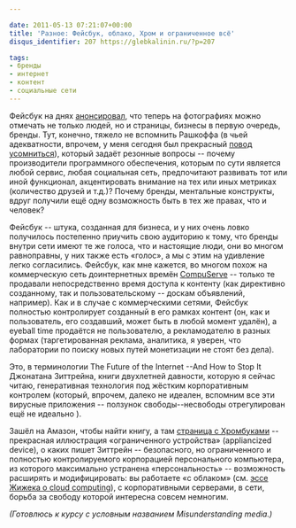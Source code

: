```yaml
---

date: 2011-05-13 07:21:07+00:00
title: 'Разное: Фейсбук, облако, Хром и ограниченное всё'
disqus_identifier: 207 https://glebkalinin.ru/?p=207

tags:
- бренды
- интернет
- контент
- социальные сети
---
```


Фейсбук на днях [анонсировал](https://www.facebook.com/notes/facebook-pages/feature-launch-photo-tagging-for-pages/10150168953654822), что теперь на фотографиях можно отмечать не только людей, но и страницы, бизнесы в первую очередь, бренды. Тут, конечно, тяжело не вспомнить Рашкоффа (в чьей адекватности, впрочем, у меня сегодня был прекрасный [повод усомниться](http://www.youtube.com/watch?v=JFVz6TXSN0U)), который задаёт резонные вопросы -- почему производители программного обеспечения, которым по сути является любой сервис, любая социальная сеть, предпочитают развивать тот или иной функционал, акцентировать внимание на тех или иных метриках (количество друзей и т.д.)? Почему бренды, ментальные конструкты, вдруг получили ещё одну возможность быть в тех же правах, что и человек? 

<!-- more -->



Фейсбук -- штука, созданная для бизнеса, и у них очень ловко получилось постепенно приучить свою аудиторию к тому, что бренды внутри сети имеют те же голоса, что и настоящие люди, они во многом равноправны, у них также есть «голос», а мы с этим на удивление легко согласились. Фейсбук, как мне кажется, во многом похож на коммерческую сеть доинтернетных времён [CompuServe](http://en.wikipedia.org/wiki/CompuServe) -- только те продавали непосредственно время доступа к контенту (как директивно созданному, так и пользовательскому -- доскам объявлений, например). Как и в случае с коммерческими сетями, Фейсбук полностью контролирует созданный в его рамках контент (он, как и пользователь, его создавший, может быть в любой момент удалён), а eyeball time продаётся не пользователю, а рекламодателю в разных формах (таргетированная реклама, аналитика, я уверен, что лаборатории по поиску новых путей монетизации не стоят без дела). 

Это, в терминологии The Future of the Internet­­ --And How to Stop It Джонатана Зиттрейна, книги двухлетней давности, которую я сейчас читаю, генеративная технология под жёстким корпоративным контролем (который, впрочем, далеко не идеален, вспомним все эти вирусные приложения -- ползунок свободы--несвободы отрегулирован ещё не идеально ).

Зашёл на Амазон, чтобы найти книгу, а там [страница c Хромбуками](http://www.amazon.com/gp/browse.html?node=2858603011#site=884669) -- прекрасная иллюстрация «ограниченного устройства» (appliancized device), о каких пишет Зиттрейн -- безопасного, но ограниченного и полностью контролируемого корпорацией персонального компьютера, из которого максимально устранена «персональность» -- возможность расширять и модифицировать: вы работаете «с облаком» (см. [эссе Жижека о cloud computing](http://www.insidehighered.com/views/2011/05/02/slavoj_zizek_essay_on_cloud_computing_and_privacy)), с корпоративными серверами, в сети, борьба за свободу которой интересна совсем немногим.

_(Готовлюсь к курсу с условным названием Misunderstanding media.)_
